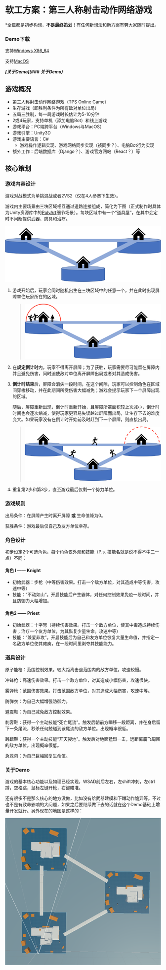 # 软工方案：第三人称射击动作网络游戏

\*全篇都是初步构想，**不是最终策划**！有任何新想法和新方案有劳大家随时提出。

### Demo下载

支持[Windows X86_64](https://github.com/SprLau/TPS/releases/download/v1.0/TPS_Demo_x86_64.exe)

支持[MacOS]()

***[关于Demo](### 关于Demo)***

## 游戏概况

* 第三人称射击动作网络游戏（TPS Online Game）
* 生存游戏（即胜利条件为所有敌对单位出局）
* 五局三胜制，每一局游戏时长估计为5-10分钟
* 2或4玩家，支持单机（添加电脑Bot）和线上游戏
* 游戏平台：PC端跨平台（Windows与MacOS）
* 游戏引擎：Unity3D
* 游戏主要语言：C#
  * 游戏操作逻辑实现、游戏网络同步实现（祯同步？）、电脑Bot行为实现
* 额外工作：后端数据库（Django？）、游戏官方网站（React？）等

## 核心策划

### 游戏内容设计

游戏对战模式为单挑混战或者2VS2（仅在4人参赛下生效）。

游戏内主要场景由三块区域相互通过道路连接组成，简化为下图（正式制作时具体为Unity资源库中的[PolyArt](https://tse1-mm.cn.bing.net/th/id/R-C.cdefd16fdbfe6d05c9df8176287530af?rik=VZbjZxOODzMuHQ&riu=http%3a%2f%2fabduzeedo.com%2fsites%2fdefault%2ffiles%2fstyles%2fhome_cover%2fpublic%2foriginals%2fbreaking_bad_low_poly_by_error_23-d73ouop.png%3fitok%3deAn4A2Ub&ehk=FLorztsoaWZK8DmLIP3acaR%2bObZG8iKDyKyKeKFDL2Y%3d&risl=&pid=ImgRaw&r=0)细节场景）。每块区域中有一个“道具屋”，在其中会定时不间断提供武器、防具和治疗。

![image-20220304224855794](./imgs/image-20220304224855794.png)

1. 游戏开始后，玩家会同时随机出生在三块区域中的任意一个，并在此时出现屏障罩住玩家所在的区域。

   > ![image-20220305132714697](./imgs/image-20220305132714697.png)

2. 在**规定倒计时**内，玩家不得离开屏障；为了获胜，玩家需要尽可能留在屏障内并且避免伤害，同时迫使敌对单位离开屏障出局或者对其造成伤害。

3. **倒计时结束**后，屏障会消失一段时间，在这个间隙，玩家可以控制角色在区域间穿梭移动，并在此期间所受伤害大幅减免；游戏会提示玩家下一个屏障出现的区域。

   随后，屏障重新出现，倒计时重新开始，且屏障所罩面积较上次减小，倒计时时间也会逐次缩减，使得玩家更容易失误越过屏障而出局，让生存下去的难度变大。如果玩家没有在倒计时开始前及时赶到下一个屏障，则直接出局。

   > ![image-20220305133257001](./imgs/image-20220305133257001.png)

4. 重复第2步和第3步，直至游戏最后仅剩一个势力单位。

### 游戏规则

出局条件：在屏障产生时离开屏障 **或** 生命值降为0。

获胜条件：游戏最后仅自己及友方单位幸存。

### 角色设计

初步设定2个可选角色，每个角色仅外观和技能（P.s. 技能名就是说不得不中二一点）不同：

#### 角色 I —— Knight

* 初始武器：步枪（中等伤害效果。打击一个敌方单位，对其造成中等伤害，攻速中等）
* 技能：“不动如山”。开启技能后产生霸体，对任何控制效果免疫一段时间，并且防御力大幅增加。

#### 角色2 —— Priest

* 初始武器：十字弩（持续伤害效果。打击一个敌方单位，使其中毒造成持续伤害；治疗一个友方单位，为其恢复少量生命。攻速中等）
* 技能：“兼爱非攻”。开启技能后为自己和友方单位恢复大量生命值，并指定一名敌方单位使其瘫痪，在一段时间里剥夺其技能能力。

### 道具设计

原子能枪：范围控制效果。较大距离击退范围内的敌方单位，攻速较慢。

冲锋枪：高速伤害效果。打击一个敌方单位，对其造成小幅伤害，攻速很快。

霰弹枪：范围伤害效果。打击范围敌方单位，对其造成大幅伤害，攻速中等。

防弹衣：为自己大幅增强防御力。

避震鞋：为自己减免敌方控制效果。

刺客鞋：获得一个主动技能“死亡尾流”。触发后朝前方瞬移一段距离，并在身后留下一条尾流，秒杀任何触碰到该尾流的敌方单位。出现概率很低。

践踏鞋：获得一个主动技能“开天裂地”。触发后对地面猛烈一击，远距离震飞周围的敌方单位。出现概率很低。

急救包：为自己巨幅回复生命值。

### 关于Demo

游戏的基本核心功能以及物理已经实现，WSAD前后左右，左shift冲刺，左ctrl蹲，空格跳，鼠标左键开枪，右键瞄准。

还有很多不是那么核心的地方没做，比如没有给武器建模和下蹲动作诡异等。不过也不是有致命影响的大问题，如果之后要继续做下去的话就在这个Demo基础上增量开发就行。另外现在的地图是这样的：

![2561646662586_.pic](./imgs/2561646662586_.pic.jpg)
